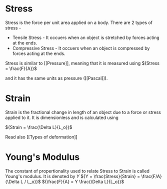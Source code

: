 # Stress

Stress is the force per unit area applied on a body. There are 2 types of stress - 

- Tensile Stress - It occuers when an object is stretched by forces acting at the ends.
- Compressive Stress - It occuers when an object is compressed by forces acting at the ends.

Stress is similar to [[Pressure]], meaning that it is measured using 
${Stress = \frac{F}{A}}$

and it has the same units as pressure ([[Pascal]]).


# Strain

Strain is the fractional change in length of an object due to a force or stress applied to it. It is dimensionless and is calculated using

${Strain = \frac{\Delta L}{L_o}}$

Read also [[Types of deformation]]


# Young's Modulus

The constant of propertionality used to relate Stress to Strain is called Young's modulus. It is denoted by ${Y}$
${Y = \frac{Stress}{Strain} = \frac{F/A}{\Delta L / L_o}}$
${\frac{F}{A} = Y \frac{\Delta L}{L_o}}$

